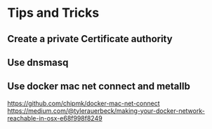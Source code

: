 # Tips and Tricks

## Create a private Certificate authority


## Use dnsmasq


## Use docker mac net connect and metallb

https://github.com/chipmk/docker-mac-net-connect
https://medium.com/@tylerauerbeck/making-your-docker-network-reachable-in-osx-e68f998f8249

